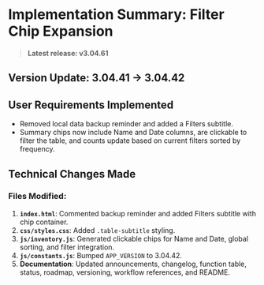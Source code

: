 # Implementation Summary: Filter Chip Expansion

> **Latest release: v3.04.61**

## Version Update: 3.04.41 → 3.04.42

## User Requirements Implemented

- Removed local data backup reminder and added a Filters subtitle.
- Summary chips now include Name and Date columns, are clickable to filter the table, and counts update based on current filters sorted by frequency.

## Technical Changes Made

### Files Modified:
1. **`index.html`**: Commented backup reminder and added Filters subtitle with chip container.
2. **`css/styles.css`**: Added `.table-subtitle` styling.
3. **`js/inventory.js`**: Generated clickable chips for Name and Date, global sorting, and filter integration.
4. **`js/constants.js`**: Bumped `APP_VERSION` to 3.04.42.
5. **Documentation**: Updated announcements, changelog, function table, status, roadmap, versioning, workflow references, and README.
